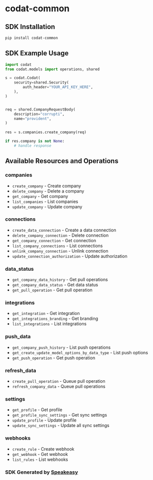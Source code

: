 # codat-common

<!-- Start SDK Installation -->
## SDK Installation

```bash
pip install codat-common
```
<!-- End SDK Installation -->

## SDK Example Usage
<!-- Start SDK Example Usage -->
```python
import codat
from codat.models import operations, shared

s = codat.Codat(
    security=shared.Security(
        auth_header="YOUR_API_KEY_HERE",
    ),
)


req = shared.CompanyRequestBody(
    description="corrupti",
    name="provident",
)
    
res = s.companies.create_company(req)

if res.company is not None:
    # handle response
```
<!-- End SDK Example Usage -->

<!-- Start SDK Available Operations -->
## Available Resources and Operations


### companies

* `create_company` - Create company
* `delete_company` - Delete a company
* `get_company` - Get company
* `list_companies` - List companies
* `update_company` - Update company

### connections

* `create_data_connection` - Create a data connection
* `delete_company_connection` - Delete connection
* `get_company_connection` - Get connection
* `list_company_connections` - List connections
* `unlink_company_connection` - Unlink connection
* `update_connection_authorization` - Update authorization

### data_status

* `get_company_data_history` - Get pull operations
* `get_company_data_status` - Get data status
* `get_pull_operation` - Get pull operation

### integrations

* `get_integration` - Get integration
* `get_integrations_branding` - Get branding
* `list_integrations` - List integrations

### push_data

* `get_company_push_history` - List push operations
* `get_create_update_model_options_by_data_type` - List push options
* `get_push_operation` - Get push operation

### refresh_data

* `create_pull_operation` - Queue pull operation
* `refresh_company_data` - Queue pull operations

### settings

* `get_profile` - Get profile
* `get_profile_sync_settings` - Get sync settings
* `update_profile` - Update profile
* `update_sync_settings` - Update all sync settings

### webhooks

* `create_rule` - Create webhook
* `get_webhook` - Get webhook
* `list_rules` - List webhooks
<!-- End SDK Available Operations -->

### SDK Generated by [Speakeasy](https://docs.speakeasyapi.dev/docs/using-speakeasy/client-sdks)
